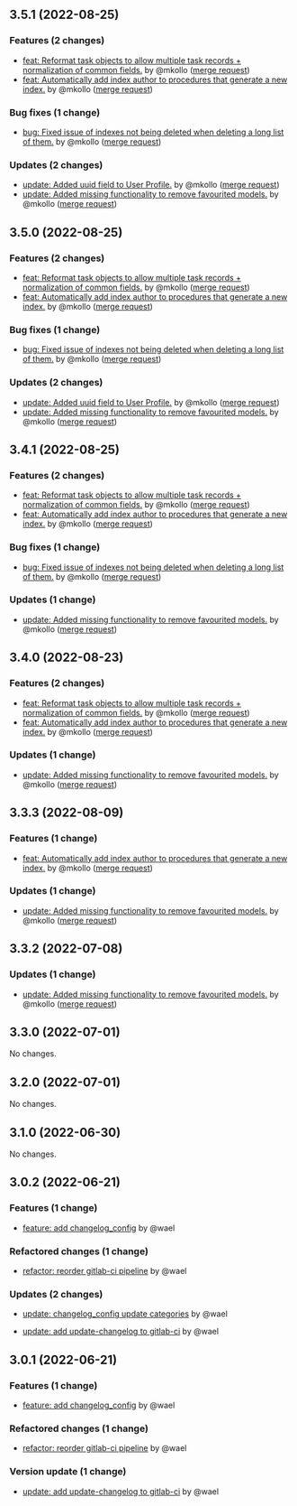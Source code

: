 ## 3.5.1 (2022-08-25)

### Features (2 changes)

- [feat: Reformat task objects to allow multiple task records + normalization of common fields.](texta/texta-rest@d2bf6d6f516503482d3655be9192bb3c1524a902) by @mkollo
 ([merge request](texta/texta-rest!158))
- [feat: Automatically add index author to procedures that generate a new index.](texta/texta-rest@e9bcdcdeb109b9ba9c7cc03da55061e8ab7a3126) by @mkollo
 ([merge request](texta/texta-rest!157))

### Bug fixes (1 change)

- [bug: Fixed issue of indexes not being deleted when deleting a long list of them.](texta/texta-rest@1d1dbc54bbcc9ac2c9aa3aec3071d8e1c61ce742) by @mkollo
 ([merge request](texta/texta-rest!159))

### Updates (2 changes)

- [update: Added uuid field to User Profile.](texta/texta-rest@3a515f29f73cd82b44675b2f4fab5a6ddd34cf12) by @mkollo
 ([merge request](texta/texta-rest!160))
- [update: Added missing functionality to remove favourited models.](texta/texta-rest@e95a2f6db7317cd022f39dd052520306cd74094a) by @mkollo
 ([merge request](texta/texta-rest!155))

## 3.5.0 (2022-08-25)

### Features (2 changes)

- [feat: Reformat task objects to allow multiple task records + normalization of common fields.](texta/texta-rest@d2bf6d6f516503482d3655be9192bb3c1524a902) by @mkollo
 ([merge request](texta/texta-rest!158))
- [feat: Automatically add index author to procedures that generate a new index.](texta/texta-rest@e9bcdcdeb109b9ba9c7cc03da55061e8ab7a3126) by @mkollo
 ([merge request](texta/texta-rest!157))

### Bug fixes (1 change)

- [bug: Fixed issue of indexes not being deleted when deleting a long list of them.](texta/texta-rest@1d1dbc54bbcc9ac2c9aa3aec3071d8e1c61ce742) by @mkollo
 ([merge request](texta/texta-rest!159))

### Updates (2 changes)

- [update: Added uuid field to User Profile.](texta/texta-rest@3a515f29f73cd82b44675b2f4fab5a6ddd34cf12) by @mkollo
 ([merge request](texta/texta-rest!160))
- [update: Added missing functionality to remove favourited models.](texta/texta-rest@e95a2f6db7317cd022f39dd052520306cd74094a) by @mkollo
 ([merge request](texta/texta-rest!155))

## 3.4.1 (2022-08-25)

### Features (2 changes)

- [feat: Reformat task objects to allow multiple task records + normalization of common fields.](texta/texta-rest@d2bf6d6f516503482d3655be9192bb3c1524a902) by @mkollo
 ([merge request](texta/texta-rest!158))
- [feat: Automatically add index author to procedures that generate a new index.](texta/texta-rest@e9bcdcdeb109b9ba9c7cc03da55061e8ab7a3126) by @mkollo
 ([merge request](texta/texta-rest!157))

### Bug fixes (1 change)

- [bug: Fixed issue of indexes not being deleted when deleting a long list of them.](texta/texta-rest@1d1dbc54bbcc9ac2c9aa3aec3071d8e1c61ce742) by @mkollo
 ([merge request](texta/texta-rest!159))

### Updates (1 change)

- [update: Added missing functionality to remove favourited models.](texta/texta-rest@e95a2f6db7317cd022f39dd052520306cd74094a) by @mkollo
 ([merge request](texta/texta-rest!155))

## 3.4.0 (2022-08-23)

### Features (2 changes)

- [feat: Reformat task objects to allow multiple task records + normalization of common fields.](texta/texta-rest@d2bf6d6f516503482d3655be9192bb3c1524a902) by @mkollo
 ([merge request](texta/texta-rest!158))
- [feat: Automatically add index author to procedures that generate a new index.](texta/texta-rest@e9bcdcdeb109b9ba9c7cc03da55061e8ab7a3126) by @mkollo
 ([merge request](texta/texta-rest!157))

### Updates (1 change)

- [update: Added missing functionality to remove favourited models.](texta/texta-rest@e95a2f6db7317cd022f39dd052520306cd74094a) by @mkollo
 ([merge request](texta/texta-rest!155))

## 3.3.3 (2022-08-09)

### Features (1 change)

- [feat: Automatically add index author to procedures that generate a new index.](texta/texta-rest@e9bcdcdeb109b9ba9c7cc03da55061e8ab7a3126) by @mkollo
 ([merge request](texta/texta-rest!157))

### Updates (1 change)

- [update: Added missing functionality to remove favourited models.](texta/texta-rest@e95a2f6db7317cd022f39dd052520306cd74094a) by @mkollo
 ([merge request](texta/texta-rest!155))

## 3.3.2 (2022-07-08)

### Updates (1 change)

- [update: Added missing functionality to remove favourited models.](texta/texta-rest@e95a2f6db7317cd022f39dd052520306cd74094a) by @mkollo
 ([merge request](texta/texta-rest!155))

## 3.3.0 (2022-07-01)

No changes.

## 3.2.0 (2022-07-01)

No changes.

## 3.1.0 (2022-06-30)

No changes.

## 3.0.2 (2022-06-21)

### Features (1 change)

- [feature: add changelog_config](texta/texta-rest@fe988f4663be51dddced78445b01b002467c8f25) by @wael


### Refactored changes (1 change)

- [refactor: reorder gitlab-ci pipeline](texta/texta-rest@5536ebfc873d3220f899e639eb8cdd1a3aa1292b) by @wael


### Updates (2 changes)

- [update: changelog_config update categories](texta/texta-rest@845012bf07bad2ee0d6a96b34464010bb05722b0) by @wael

- [update: add update-changelog to gitlab-ci](texta/texta-rest@d10e99707cfa7f7000a647d781a0fc52dbf29b10) by @wael

## 3.0.1 (2022-06-21)

### Features (1 change)

- [feature: add changelog_config](texta/texta-rest@fe988f4663be51dddced78445b01b002467c8f25) by @wael


### Refactored changes (1 change)

- [refactor: reorder gitlab-ci pipeline](texta/texta-rest@5536ebfc873d3220f899e639eb8cdd1a3aa1292b) by @wael


### Version update (1 change)

- [update: add update-changelog to gitlab-ci](texta/texta-rest@d10e99707cfa7f7000a647d781a0fc52dbf29b10) by @wael
